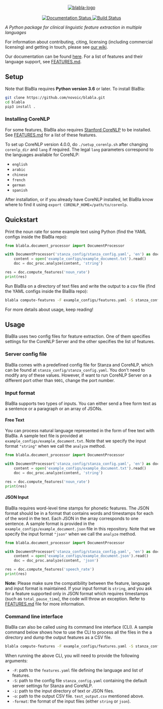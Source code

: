<p align="center">
<a href="https://novoic.com">
    <img src="https://assets.novoic.com/blabla.png" alt="blabla-logo" border="0">
</a>
  <br />
  <br />
<a href='https://blabla.readthedocs.io/en/latest/?badge=latest'>
    <img src='https://readthedocs.org/projects/blabla/badge/?version=latest' alt='Documentation Status' />
</a>
<a href='https://app.circleci.com/pipelines/github/novoic/blabla'>
    <img src='https://circleci.com/gh/novoic/blabla.svg?style=shield&circle-token=ee42afdb6e5cb9a4f34fec4fe31144d8bc9d1f99' alt='Build Status' />
</a>
</p>

_A Python package for clinical linguistic feature extraction in multiple languages_

For information about contributing, citing, licensing (including commercial licensing) and getting in touch, please see [our wiki](https://github.com/novoic/blabla/wiki).

Our documentation can be found [here](https://blabla.readthedocs.io/en/latest). For a list of features and their language support, see [FEATURES.md](FEATURES.md).

## Setup
Note that BlaBla requires **Python version 3.6** or later. To install BlaBla:
```bash
git clone https://github.com/novoic/blabla.git
cd blabla
pip3 install .
```

### Installing CoreNLP
For some features, BlaBla also requires [Stanford CoreNLP](https://stanfordnlp.github.io/CoreNLP/) to be installed. See [FEATURES.md](FEATURES.md) for a list of these features.

To set up CoreNLP version 4.0.0, do `./setup_corenlp.sh` after changing `corenlp_dir` and `lang` if required. The legal `lang` parameters correspond to the languages available for CoreNLP:
* `english`
* `arabic`
* `chinese`
* `french`
* `german`
* `spanish`

After installation, or if you already have CoreNLP installed, let BlaBla know where to find it using `export CORENLP_HOME=/path/to/corenlp`.

## Quickstart
Print the noun rate for some example text using Python (find the YAML configs inside the BlaBla repo):
```python
from blabla.document_processor import DocumentProcessor

with DocumentProcessor('stanza_config/stanza_config.yaml', 'en') as doc_proc:
    content = open('example_configs/example_document.txt').read()
    doc = doc_proc.analyze(content, 'string')

res = doc.compute_features('noun_rate')
print(res)
 ```  

Run BlaBla on a directory of text files and write the output to a csv file (find the YAML configs inside the BlaBla repo):
```bash
blabla compute-features -F example_configs/features.yaml -S stanza_config/stanza_config.yaml -i /path/to/text/files/dir -o blabla_features.csv -format string
```

For more details about usage, keep reading!

## Usage

BlaBla uses two config files for feature extraction. One of them specifies settings for the CoreNLP Server and the other specifies the list of features.

### Server config file

BlaBla comes with a predefined config file for Stanza and CoreNLP, which can be found at `stanza_config/stanza_config.yaml`. You don't need to modify any of these values. However, if want to run CoreNLP Server on a different port other than `9001`, change the port number.

### Input format

BlaBla supports two types of inputs. You can either send a free form text as a sentence or a paragraph or an array of JSONs.

#### Free Text
You can process natural language represented in the form of free text with BlaBla. A sample text file is provided at `example_configs/example_document.txt`. Note that we specify the input format `"string"` when we call the `analyze` method.

```python
from blabla.document_processor import DocumentProcessor

with DocumentProcessor('stanza_config/stanza_config.yaml', 'en') as doc_proc:
    content = open('example_configs/example_document.txt').read()
    doc = doc_proc.analyze(content, 'string')

res = doc.compute_features('noun_rate')
print(res)
 ```  

#### JSON Input
BlaBla requires word-level time stamps for phonetic features. The JSON format should be in a format that contains words and timestamps for each of the word in the text. Each JSON in the array corresponds to one sentence. A sample format is provided in the `example_configs/example_document.json` file in this repository. Note that we specify the input format `"json"` when we call the `analyze` method.

```python
from blabla.document_processor import DocumentProcessor

with DocumentProcessor('stanza_config/stanza_config.yaml', 'en') as doc_proc:
    content = open('example_configs/example_document.json').read()
    doc = doc_proc.analyze(content, 'json')

res = doc.compute_features('speech_rate')
print(res)
```

**Note:** Please make sure the compatibility between the feature, language and input format is maintained. If your input format is `string`, and you ask for a feature supported only in JSON format which requires timestamps (such as `total_pause_time`), the code will throw an exception. Refer to [FEATURES.md](FEATURES.md) file for more information.

### Command line interface

BlaBla can also be called using its command line interface (CLI). A sample command below shows how to use the CLI to process all the files in the a directory and dump the output features as a CSV file.

```bash
blabla compute-features -F example_configs/features.yaml -S stanza_config/stanza_config.yaml -i /path/to/text/files/dir -o blabla_features.csv -format string
```

When running the above CLI, you will need to provide the following arguments:
* `-F`: path to the `features.yaml` file defining the language and list of features.
* `-S`: path to the config file `stanza_config.yaml` containing the default server settings for Stanza and CoreNLP.
* `-i`: path to the input directory of text or JSON files.
* `-o`: path to the output CSV file. `test_output.csv` mentioned above.
* `-format`: the format of the input files (either `string` or `json`).
